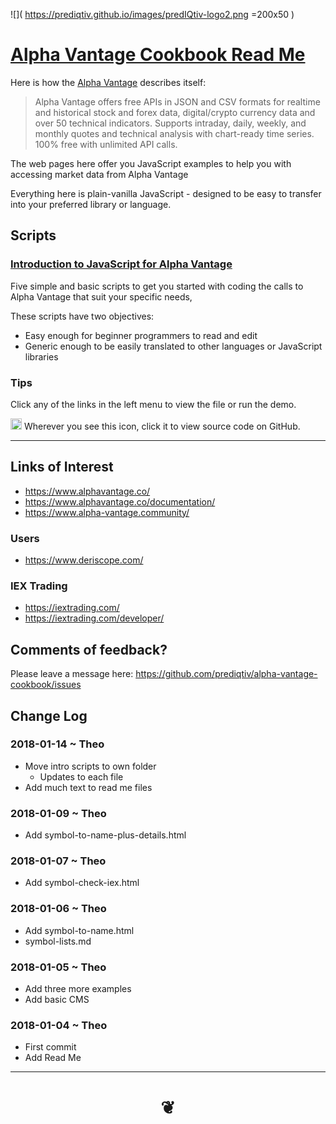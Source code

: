 <span style=display:none; >[You are now in a GitHub source code view - click this link to view Read Me file as a web page]( https://prediqtiv.github.io/alpha-vantage-cookbook/#README.md "View file as a web page." ) </span>


![]( https://prediqtiv.github.io/images/predIQtiv-logo2.png =200x50 )

#  [Alpha Vantage Cookbook Read Me]( #README.md )

Here is how the [Alpha Vantage]( https://www.alphavantage.co/ ) describes itself:
> Alpha Vantage offers free APIs in JSON and CSV formats for realtime and historical stock and forex data, digital/crypto currency data and over 50 technical indicators. Supports intraday, daily, weekly, and monthly quotes and technical analysis with chart-ready time series. 100% free with unlimited API calls.

The web pages here offer you JavaScript examples to help you with accessing market data from Alpha Vantage

Everything here is plain-vanilla JavaScript - designed to be easy to transfer into your preferred library or language.

## Scripts



### [Introduction to JavaScript for Alpha Vantage]( https://prediqtiv.github.io/alpha-vantage-cookbook/index.html#intro-to-javascript-for-alpha-vantage/README.md )

Five simple and basic scripts to get you started with coding the calls to Alpha Vantage that suit your specific needs,

These scripts have two objectives:

* Easy enough for beginner programmers to read and edit
* Generic enough to be easily translated to other languages or JavaScript libraries


### Tips

Click any of the links in the left menu to view the file or run the demo.

[<img src="https://status.github.com/images/invertocat.png" height=18 title='Octocat' >]( https://github.com/prediqtiv/alpha-vantage-cookbook/blob/master/index.html ) Wherever you see this icon, click it to view source code on GitHub.

***

## Links of Interest

* <https://www.alphavantage.co/>
* <https://www.alphavantage.co/documentation/>
* <https://www.alpha-vantage.community/>

### Users

* <https://www.deriscope.com/>
### IEX Trading

* <https://iextrading.com/>
* <https://iextrading.com/developer/>


## Comments of feedback?

Please leave a message here: <https://github.com/prediqtiv/alpha-vantage-cookbook/issues>


## Change Log

### 2018-01-14 ~ Theo

* Move intro scripts to own folder
	* Updates to each file
* Add much text to read me files

### 2018-01-09 ~ Theo

* Add symbol-to-name-plus-details.html


### 2018-01-07 ~ Theo

* Add symbol-check-iex.html

### 2018-01-06 ~ Theo

* Add symbol-to-name.html
* symbol-lists.md

### 2018-01-05 ~ Theo

* Add three more examples
* Add basic CMS

### 2018-01-04 ~ Theo

* First commit
* Add Read Me


***


# <center><a href=javascript:window.scrollTo(0,0); style=text-decoration:none; > ❦ </a></center>

